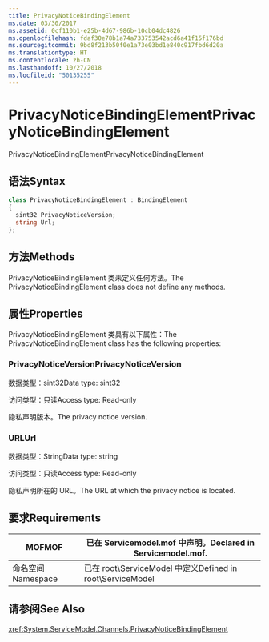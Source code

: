 ```yaml
---
title: PrivacyNoticeBindingElement
ms.date: 03/30/2017
ms.assetid: 0cf110b1-e25b-4d67-986b-10cb04dc4826
ms.openlocfilehash: fdaf30e78b1a74a733753542acd6a41f15f176bd
ms.sourcegitcommit: 9bd8f213b50f0e1a73e03bd1e840c917fbd6d20a
ms.translationtype: HT
ms.contentlocale: zh-CN
ms.lasthandoff: 10/27/2018
ms.locfileid: "50135255"
---
```

# <a name="privacynoticebindingelement"></a><span data-ttu-id="7dc09-102">PrivacyNoticeBindingElement</span><span class="sxs-lookup"><span data-stu-id="7dc09-102">PrivacyNoticeBindingElement</span></span>
<span data-ttu-id="7dc09-103">PrivacyNoticeBindingElement</span><span class="sxs-lookup"><span data-stu-id="7dc09-103">PrivacyNoticeBindingElement</span></span>  
  
## <a name="syntax"></a><span data-ttu-id="7dc09-104">语法</span><span class="sxs-lookup"><span data-stu-id="7dc09-104">Syntax</span></span>  
  
```csharp
class PrivacyNoticeBindingElement : BindingElement  
{  
  sint32 PrivacyNoticeVersion;  
  string Url;  
};  
```  
  
## <a name="methods"></a><span data-ttu-id="7dc09-105">方法</span><span class="sxs-lookup"><span data-stu-id="7dc09-105">Methods</span></span>  
 <span data-ttu-id="7dc09-106">PrivacyNoticeBindingElement 类未定义任何方法。</span><span class="sxs-lookup"><span data-stu-id="7dc09-106">The PrivacyNoticeBindingElement class does not define any methods.</span></span>  
  
## <a name="properties"></a><span data-ttu-id="7dc09-107">属性</span><span class="sxs-lookup"><span data-stu-id="7dc09-107">Properties</span></span>  
 <span data-ttu-id="7dc09-108">PrivacyNoticeBindingElement 类具有以下属性：</span><span class="sxs-lookup"><span data-stu-id="7dc09-108">The PrivacyNoticeBindingElement class has the following properties:</span></span>  
  
### <a name="privacynoticeversion"></a><span data-ttu-id="7dc09-109">PrivacyNoticeVersion</span><span class="sxs-lookup"><span data-stu-id="7dc09-109">PrivacyNoticeVersion</span></span>  
 <span data-ttu-id="7dc09-110">数据类型：sint32</span><span class="sxs-lookup"><span data-stu-id="7dc09-110">Data type: sint32</span></span>  
  
 <span data-ttu-id="7dc09-111">访问类型：只读</span><span class="sxs-lookup"><span data-stu-id="7dc09-111">Access type: Read-only</span></span>  
  
 <span data-ttu-id="7dc09-112">隐私声明版本。</span><span class="sxs-lookup"><span data-stu-id="7dc09-112">The privacy notice version.</span></span>  
  
### <a name="url"></a><span data-ttu-id="7dc09-113">URL</span><span class="sxs-lookup"><span data-stu-id="7dc09-113">Url</span></span>  
 <span data-ttu-id="7dc09-114">数据类型：String</span><span class="sxs-lookup"><span data-stu-id="7dc09-114">Data type: string</span></span>  
  
 <span data-ttu-id="7dc09-115">访问类型：只读</span><span class="sxs-lookup"><span data-stu-id="7dc09-115">Access type: Read-only</span></span>  
  
 <span data-ttu-id="7dc09-116">隐私声明所在的 URL。</span><span class="sxs-lookup"><span data-stu-id="7dc09-116">The URL at which the privacy notice is located.</span></span>  
  
## <a name="requirements"></a><span data-ttu-id="7dc09-117">要求</span><span class="sxs-lookup"><span data-stu-id="7dc09-117">Requirements</span></span>  
  
|<span data-ttu-id="7dc09-118">MOF</span><span class="sxs-lookup"><span data-stu-id="7dc09-118">MOF</span></span>|<span data-ttu-id="7dc09-119">已在 Servicemodel.mof 中声明。</span><span class="sxs-lookup"><span data-stu-id="7dc09-119">Declared in Servicemodel.mof.</span></span>|  
|---------|-----------------------------------|  
|<span data-ttu-id="7dc09-120">命名空间</span><span class="sxs-lookup"><span data-stu-id="7dc09-120">Namespace</span></span>|<span data-ttu-id="7dc09-121">已在 root\ServiceModel 中定义</span><span class="sxs-lookup"><span data-stu-id="7dc09-121">Defined in root\ServiceModel</span></span>|  
  
## <a name="see-also"></a><span data-ttu-id="7dc09-122">请参阅</span><span class="sxs-lookup"><span data-stu-id="7dc09-122">See Also</span></span>  
 <xref:System.ServiceModel.Channels.PrivacyNoticeBindingElement>
